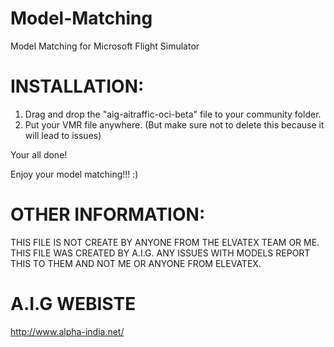 # Model-Matching
Model Matching for Microsoft Flight Simulator

INSTALLATION:
============

1. Drag and drop the "aig-aitraffic-oci-beta" file to your community folder.
2. Put your VMR file anywhere. (But make sure not to delete this because it will lead to issues)

Your all done!

Enjoy your model matching!!! :)




OTHER INFORMATION:
==================

THIS FILE IS NOT CREATE BY ANYONE FROM THE ELVATEX TEAM OR ME. THIS FILE WAS CREATED
BY A.I.G. ANY ISSUES WITH MODELS REPORT THIS TO THEM AND NOT ME OR ANYONE FROM ELEVATEX.



A.I.G WEBISTE
=============

http://www.alpha-india.net/
